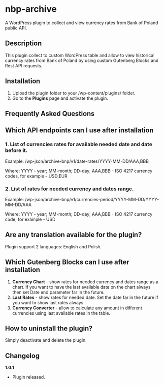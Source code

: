 # nbp-archive
A WordPress plugin to collect and view currency rates from Bank of Poland public API. 

## Description
 
This plugin collect to custom WordPress table and allow to view historical currency rates from Bank of Poland by using custom Gutenberg Blocks and Rest API requests. 
 
## Installation
 
1. Upload the plugin folder to your /wp-content/plugins/ folder.
2. Go to the **Plugins** page and activate the plugin.
 
## Frequently Asked Questions
 
## Which API endpoints can I use after installation
### 1. List of currencies rates for available needed date and date before it.

Example: /wp-json/archive-bnp/v1/date-rates/YYYY-MM-DD/AAA,BBB

Where: YYYY - year; MM-month; DD-day; AAA,BBB -  ISO 4217 currency codes, for example - USD,EUR

### 2. List of rates for needed currency and dates range.

Example: /wp-json/archive-bnp/v1/currencies-period/YYYY-MM-DD/YYYY-MM-DD/AAA

Where: YYYY - year; MM-month; DD-day; AAA,BBB -  ISO 4217 currency code, for example - USD

## Are any translation available for the plugin?
Plugin support 2 languages: English and Polish.

## Which Gutenberg Blocks can I use after installation
1. **Currency Chart** - show rates for needed currency and dates range as a chart. If you want to have the last available date on the chart always then set Date end parameter far in the future.
2. **Last Rates** - show rates for needed date. Set the date far in the future if you want to show last rates always.
3. **Currency Converter** - allow to calculate any amount in different currencies using last available rates in the table.

## How to uninstall the plugin?
 Simply deactivate and delete the plugin. 
 
## Changelog
**1.0.1**
* Plugin released.
